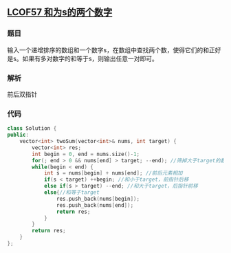 ## [LCOF57 和为s的两个数字](https://leetcode-cn.com/problems/he-wei-sde-liang-ge-shu-zi-lcof/)

### 题目

输入一个递增排序的数组和一个数字s，在数组中查找两个数，使得它们的和正好是s。如果有多对数字的和等于s，则输出任意一对即可。

### 解析

前后双指针

### 代码

```C++
class Solution {
public:
    vector<int> twoSum(vector<int>& nums, int target) {
        vector<int> res;
        int begin = 0, end = nums.size()-1;
        for(; end > 0 && nums[end] > target; --end); //筛掉大于target的数
        while(begin < end) {
            int s = nums[begin] + nums[end]; //前后元素相加
            if(s < target) ++begin; //和小于target，前指针后移
            else if(s > target) --end; //和大于target，后指针前移
            else{//和等于target
                res.push_back(nums[begin]);
                res.push_back(nums[end]);
                return res;
            }
        }
        return res;
    }
};
```

